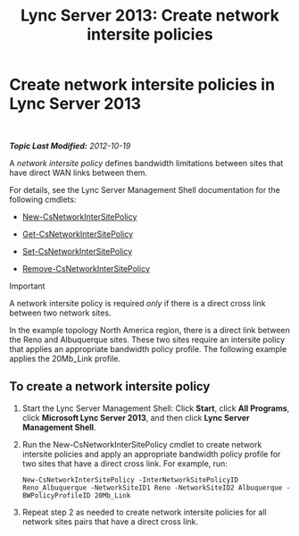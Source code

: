 ﻿---
title: 'Lync Server 2013: Create network intersite policies'
TOCTitle: Create network intersite policies
ms:assetid: b0714aae-55dc-4587-b718-34a03f596b22
ms:mtpsurl: https://technet.microsoft.com/en-us/library/Gg412844(v=OCS.15)
ms:contentKeyID: 48185148
ms.date: 07/23/2014
mtps_version: v=OCS.15
---

<div data-xmlns="http://www.w3.org/1999/xhtml">

<div class="topic" data-xmlns="http://www.w3.org/1999/xhtml" data-msxsl="urn:schemas-microsoft-com:xslt" data-cs="http://msdn.microsoft.com/en-us/">

<div data-asp="http://msdn2.microsoft.com/asp">

# Create network intersite policies in Lync Server 2013

</div>

<div id="mainSection">

<div id="mainBody">

<span> </span>

_**Topic Last Modified:** 2012-10-19_

A *network intersite policy* defines bandwidth limitations between sites that have direct WAN links between them.

For details, see the Lync Server Management Shell documentation for the following cmdlets:

  - [New-CsNetworkInterSitePolicy](new-csnetworkintersitepolicy.md)

  - [Get-CsNetworkInterSitePolicy](get-csnetworkintersitepolicy.md)

  - [Set-CsNetworkInterSitePolicy](set-csnetworkintersitepolicy.md)

  - [Remove-CsNetworkInterSitePolicy](remove-csnetworkintersitepolicy.md)

<div>


> [!IMPORTANT]
> A network intersite policy is required <EM>only</EM> if there is a direct cross link between two network sites.



</div>

In the example topology North America region, there is a direct link between the Reno and Albuquerque sites. These two sites require an intersite policy that applies an appropriate bandwidth policy profile. The following example applies the 20Mb\_Link profile.

<div>

## To create a network intersite policy

1.  Start the Lync Server Management Shell: Click **Start**, click **All Programs**, click **Microsoft Lync Server 2013**, and then click **Lync Server Management Shell**.

2.  Run the New-CsNetworkInterSitePolicy cmdlet to create network intersite policies and apply an appropriate bandwidth policy profile for two sites that have a direct cross link. For example, run:
    
        New-CsNetworkInterSitePolicy -InterNetworkSitePolicyID Reno_Albuquerque -NetworkSiteID1 Reno -NetworkSiteID2 Albuquerque -BWPolicyProfileID 20Mb_Link

3.  Repeat step 2 as needed to create network intersite policies for all network sites pairs that have a direct cross link.

</div>

</div>

<span> </span>

</div>

</div>

</div>

